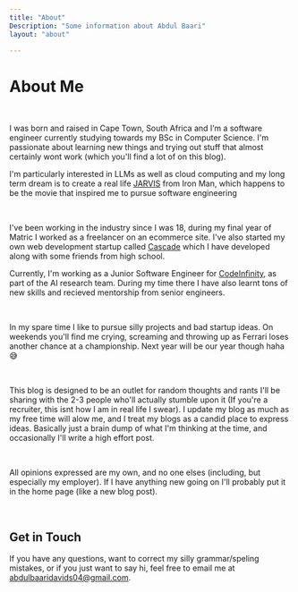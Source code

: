 ```yaml
---
title: "About"
Description: "Some information about Abdul Baari"
layout: "about"

---
```


# About Me
&nbsp;

I was born and raised in Cape Town, South Africa and I’m a software engineer currently studying towards my BSc in Computer Science. I'm passionate about learning new things and trying out stuff that almost certainly wont work (which you'll find a lot of on this blog).
&nbsp;

 I'm particularly interested in LLMs as well as cloud computing and my long term dream is to create a real life [JARVIS](https://en.wikipedia.org/wiki/J.A.R.V.I.S.) from Iron Man, which happens to be the movie that inspired me to pursue software engineering

&nbsp;

I've been working in the industry since I was 18, during my final year of Matric I worked as a freelancer on an ecommerce site. I've also started my own web development startup called [Cascade](https://www.instagram.com/cascadeweb/) which I have developed along with some friends from high school. 

Currently, I'm working as a Junior Software Engineer for [CodeInfinity](https://codeinfinity.co.za/), as part of the AI research team. During my time there I have also learnt tons of new skills and recieved mentorship from senior engineers.

&nbsp;

In my spare time I like to pursue silly projects and bad startup ideas. On weekends you'll find me crying, screaming and throwing up as Ferrari loses another chance at a championship. Next year will be our year though haha😅

&nbsp;

This blog is designed to be an outlet for random thoughts and rants I'll be sharing with the 2-3 people who'll actually stumble upon it (If you're a recruiter, this isnt how I am in real life I swear). I update my blog as much as my free time will alow me, and I treat my blogs as a candid place to express ideas. Basically just a brain dump of what I'm thinking at the time, and occasionally I'll write a high effort post.



&nbsp;

All opinions expressed are my own, and no one elses (including, but especially my employer). If I have anything new going on I'll probably put it in the home page (like a new blog post).
&nbsp;



&nbsp;

## Get in Touch

If you have any questions, want to correct my silly grammar/speling mistakes, or if you just want to say hi, feel free to email me at [abdulbaaridavids04@gmail.com](mailto:abdulbaaridavids04@gmail.com).